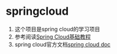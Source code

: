 # springcloud
1. 这个项目是spring cloud的学习项目
2. 参考阅读[Spring Cloud基础教程](http://blog.didispace.com/Spring-Cloud基础教程/)
3. spring cloud官方文档[spring cloud doc](http://cloud.spring.io/spring-cloud-static/Camden.SR7/)
